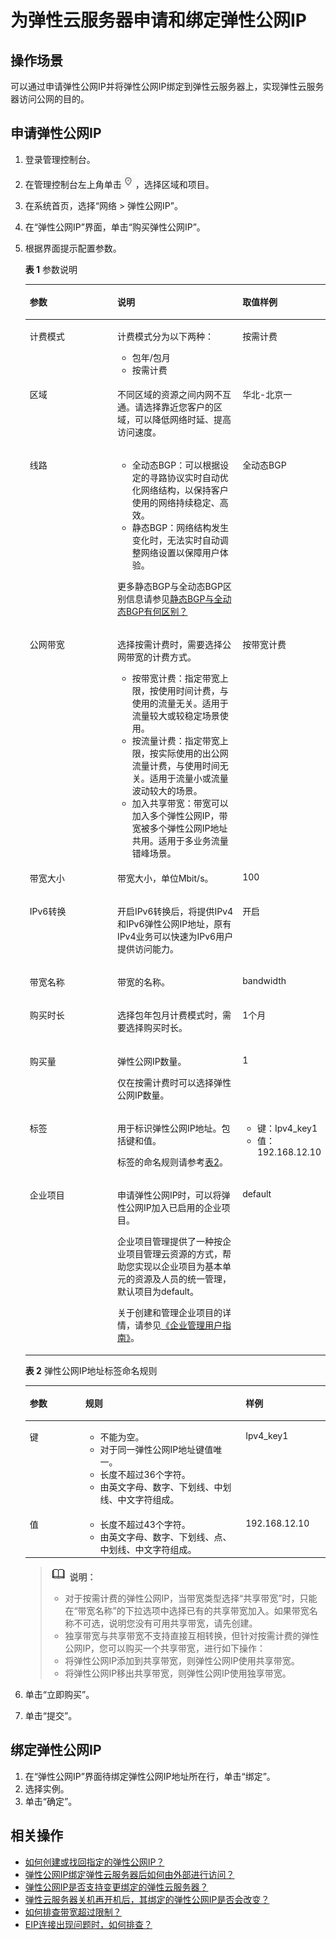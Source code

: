 # 为弹性云服务器申请和绑定弹性公网IP<a name="zh-cn_topic_0013748738"></a>

## 操作场景<a name="s974a02c09b8e44f59dcc9335de2d030a"></a>

可以通过申请弹性公网IP并将弹性公网IP绑定到弹性云服务器上，实现弹性云服务器访问公网的目的。

## 申请弹性公网IP<a name="section16739352111811"></a>

1.  登录管理控制台。
2.  在管理控制台左上角单击![](figures/icon-region.png)，选择区域和项目。
3.  在系统首页，选择“网络 \> 弹性公网IP”。
4.  在“弹性公网IP”界面，单击“购买弹性公网IP”。
5.  根据界面提示配置参数。

    **表 1**  参数说明

    <a name="table44837990111658"></a>
    <table><thead align="left"><tr id="row63207427111658"><th class="cellrowborder" valign="top" width="31%" id="mcps1.2.4.1.1"><p id="p19527969111658"><a name="p19527969111658"></a><a name="p19527969111658"></a>参数</p>
    </th>
    <th class="cellrowborder" valign="top" width="43.96%" id="mcps1.2.4.1.2"><p id="p38261696111658"><a name="p38261696111658"></a><a name="p38261696111658"></a>说明</p>
    </th>
    <th class="cellrowborder" valign="top" width="25.040000000000003%" id="mcps1.2.4.1.3"><p id="p12189704111658"><a name="p12189704111658"></a><a name="p12189704111658"></a>取值样例</p>
    </th>
    </tr>
    </thead>
    <tbody><tr id="row02151409468"><td class="cellrowborder" valign="top" width="31%" headers="mcps1.2.4.1.1 "><p id="p10419756111847"><a name="p10419756111847"></a><a name="p10419756111847"></a>计费模式</p>
    </td>
    <td class="cellrowborder" valign="top" width="43.96%" headers="mcps1.2.4.1.2 "><p id="p29164913112213"><a name="p29164913112213"></a><a name="p29164913112213"></a>计费模式分为以下两种：</p>
    <a name="ul40900084113350"></a><a name="ul40900084113350"></a><ul id="ul40900084113350"><li>包年/包月</li><li>按需计费</li></ul>
    </td>
    <td class="cellrowborder" valign="top" width="25.040000000000003%" headers="mcps1.2.4.1.3 "><p id="p47201727111847"><a name="p47201727111847"></a><a name="p47201727111847"></a>按需计费</p>
    </td>
    </tr>
    <tr id="row24586407211236"><td class="cellrowborder" valign="top" width="31%" headers="mcps1.2.4.1.1 "><p id="p19951072211236"><a name="p19951072211236"></a><a name="p19951072211236"></a>区域</p>
    </td>
    <td class="cellrowborder" valign="top" width="43.96%" headers="mcps1.2.4.1.2 "><p id="p42342941211344"><a name="p42342941211344"></a><a name="p42342941211344"></a>不同区域的资源之间内网不互通。请选择靠近您客户的区域，可以降低网络时延、提高访问速度。</p>
    </td>
    <td class="cellrowborder" valign="top" width="25.040000000000003%" headers="mcps1.2.4.1.3 "><p id="p14727534142017"><a name="p14727534142017"></a><a name="p14727534142017"></a>华北-北京一</p>
    </td>
    </tr>
    <tr id="row65243563111847"><td class="cellrowborder" valign="top" width="31%" headers="mcps1.2.4.1.1 "><p id="p50321163111847"><a name="p50321163111847"></a><a name="p50321163111847"></a>线路</p>
    </td>
    <td class="cellrowborder" valign="top" width="43.96%" headers="mcps1.2.4.1.2 "><a name="ul1206270693355"></a><a name="ul1206270693355"></a><ul id="ul1206270693355"><li>全动态BGP：可以根据设定的寻路协议实时自动优化网络结构，以保持客户使用的网络持续稳定、高效。</li><li>静态BGP：网络结构发生变化时，无法实时自动调整网络设置以保障用户体验。</li></ul>
    <p id="p466726161319"><a name="p466726161319"></a><a name="p466726161319"></a>更多静态BGP与全动态BGP区别信息请参见<a href="https://support.huaweicloud.com/vpc_faq/faq_bandwidth_0008.html" target="_blank" rel="noopener noreferrer">静态BGP与全动态BGP有何区别？</a></p>
    </td>
    <td class="cellrowborder" valign="top" width="25.040000000000003%" headers="mcps1.2.4.1.3 "><p id="p48649567111847"><a name="p48649567111847"></a><a name="p48649567111847"></a>全动态BGP</p>
    </td>
    </tr>
    <tr id="row1919105895410"><td class="cellrowborder" valign="top" width="31%" headers="mcps1.2.4.1.1 "><p id="p33495085114647"><a name="p33495085114647"></a><a name="p33495085114647"></a>公网带宽</p>
    </td>
    <td class="cellrowborder" valign="top" width="43.96%" headers="mcps1.2.4.1.2 "><p id="p3678114619311"><a name="p3678114619311"></a><a name="p3678114619311"></a>选择按需计费时，需要选择公网带宽的计费方式。</p>
    <a name="ul1891882012459"></a><a name="ul1891882012459"></a><ul id="ul1891882012459"><li>按带宽计费：指定带宽上限，按使用时间计费，与使用的流量无关。适用于流量较大或较稳定场景使用。</li><li>按流量计费：指定带宽上限，按实际使用的出公网流量计费，与使用时间无关。适用于流量小或流量波动较大的场景。</li><li>加入共享带宽：带宽可以加入多个<span id="text1191813202458"><a name="text1191813202458"></a><a name="text1191813202458"></a></span><span id="text491852044510"><a name="text491852044510"></a><a name="text491852044510"></a>弹性公网IP</span>，带宽被多个<span id="text391812054515"><a name="text391812054515"></a><a name="text391812054515"></a></span><span id="text129189201455"><a name="text129189201455"></a><a name="text129189201455"></a>弹性公网IP</span>地址共用。适用于多业务流量错峰场景。</li></ul>
    </td>
    <td class="cellrowborder" valign="top" width="25.040000000000003%" headers="mcps1.2.4.1.3 "><p id="p46834114114647"><a name="p46834114114647"></a><a name="p46834114114647"></a>按带宽计费</p>
    </td>
    </tr>
    <tr id="row20646132810552"><td class="cellrowborder" valign="top" width="31%" headers="mcps1.2.4.1.1 "><p id="p60664281114521"><a name="p60664281114521"></a><a name="p60664281114521"></a>带宽大小</p>
    </td>
    <td class="cellrowborder" valign="top" width="43.96%" headers="mcps1.2.4.1.2 "><p id="p6134036111658"><a name="p6134036111658"></a><a name="p6134036111658"></a>带宽大小，单位Mbit/s。</p>
    </td>
    <td class="cellrowborder" valign="top" width="25.040000000000003%" headers="mcps1.2.4.1.3 "><p id="p27094928111658"><a name="p27094928111658"></a><a name="p27094928111658"></a>100</p>
    </td>
    </tr>
    <tr id="row1718915616520"><td class="cellrowborder" valign="top" width="31%" headers="mcps1.2.4.1.1 "><p id="p1619020564510"><a name="p1619020564510"></a><a name="p1619020564510"></a>IPv6转换</p>
    </td>
    <td class="cellrowborder" valign="top" width="43.96%" headers="mcps1.2.4.1.2 "><p id="p9563815144420"><a name="p9563815144420"></a><a name="p9563815144420"></a>开启IPv6转换后，将提供IPv4和IPv6弹性公网IP地址，原有IPv4业务可以快速为IPv6用户提供访问能力。</p>
    </td>
    <td class="cellrowborder" valign="top" width="25.040000000000003%" headers="mcps1.2.4.1.3 "><p id="p21904561056"><a name="p21904561056"></a><a name="p21904561056"></a>开启</p>
    </td>
    </tr>
    <tr id="row47841952111658"><td class="cellrowborder" valign="top" width="31%" headers="mcps1.2.4.1.1 "><p id="p49992880111658"><a name="p49992880111658"></a><a name="p49992880111658"></a>带宽名称</p>
    </td>
    <td class="cellrowborder" valign="top" width="43.96%" headers="mcps1.2.4.1.2 "><p id="p44897586111658"><a name="p44897586111658"></a><a name="p44897586111658"></a>带宽的名称。</p>
    </td>
    <td class="cellrowborder" valign="top" width="25.040000000000003%" headers="mcps1.2.4.1.3 "><p id="p12825835111658"><a name="p12825835111658"></a><a name="p12825835111658"></a>bandwidth</p>
    </td>
    </tr>
    <tr id="row51190584211858"><td class="cellrowborder" valign="top" width="31%" headers="mcps1.2.4.1.1 "><p id="p1546328421192"><a name="p1546328421192"></a><a name="p1546328421192"></a>购买时长</p>
    </td>
    <td class="cellrowborder" valign="top" width="43.96%" headers="mcps1.2.4.1.2 "><p id="p4456648021192"><a name="p4456648021192"></a><a name="p4456648021192"></a>选择包年包月计费模式时，需要选择购买时长。</p>
    </td>
    <td class="cellrowborder" valign="top" width="25.040000000000003%" headers="mcps1.2.4.1.3 "><p id="p5311508821192"><a name="p5311508821192"></a><a name="p5311508821192"></a>1个月</p>
    </td>
    </tr>
    <tr id="row42527768111658"><td class="cellrowborder" valign="top" width="31%" headers="mcps1.2.4.1.1 "><p id="p14351203105414"><a name="p14351203105414"></a><a name="p14351203105414"></a>购买量</p>
    </td>
    <td class="cellrowborder" valign="top" width="43.96%" headers="mcps1.2.4.1.2 "><p id="p53139340111658"><a name="p53139340111658"></a><a name="p53139340111658"></a><span id="text0559123820468"><a name="text0559123820468"></a><a name="text0559123820468"></a></span><span id="text20559338144612"><a name="text20559338144612"></a><a name="text20559338144612"></a>弹性公网IP</span>数量。</p>
    <p id="p61082105123730"><a name="p61082105123730"></a><a name="p61082105123730"></a>仅在按需计费时可以选择<span id="text0882446104613"><a name="text0882446104613"></a><a name="text0882446104613"></a></span><span id="text1788274610466"><a name="text1788274610466"></a><a name="text1788274610466"></a>弹性公网IP</span>数量。</p>
    </td>
    <td class="cellrowborder" valign="top" width="25.040000000000003%" headers="mcps1.2.4.1.3 "><p id="p9319283111658"><a name="p9319283111658"></a><a name="p9319283111658"></a>1</p>
    </td>
    </tr>
    <tr id="row2882753155310"><td class="cellrowborder" valign="top" width="31%" headers="mcps1.2.4.1.1 "><p id="p48192945195617"><a name="p48192945195617"></a><a name="p48192945195617"></a>标签</p>
    </td>
    <td class="cellrowborder" valign="top" width="43.96%" headers="mcps1.2.4.1.2 "><p id="p11314500195617"><a name="p11314500195617"></a><a name="p11314500195617"></a>用于标识<span id="text18944142610473"><a name="text18944142610473"></a><a name="text18944142610473"></a></span><span id="text119445261476"><a name="text119445261476"></a><a name="text119445261476"></a>弹性公网IP</span>地址。包括键和值。</p>
    <p id="p60989264195617"><a name="p60989264195617"></a><a name="p60989264195617"></a>标签的命名规则请参考<a href="#table36606052153313">表2</a>。</p>
    </td>
    <td class="cellrowborder" valign="top" width="25.040000000000003%" headers="mcps1.2.4.1.3 "><a name="ul35105694195617"></a><a name="ul35105694195617"></a><ul id="ul35105694195617"><li>键：Ipv4_key1</li><li>值：192.168.12.10</li></ul>
    </td>
    </tr>
    <tr id="row17886175710398"><td class="cellrowborder" valign="top" width="31%" headers="mcps1.2.4.1.1 "><p id="p128872057193916"><a name="p128872057193916"></a><a name="p128872057193916"></a>企业项目</p>
    </td>
    <td class="cellrowborder" valign="top" width="43.96%" headers="mcps1.2.4.1.2 "><p id="p4358158104112"><a name="p4358158104112"></a><a name="p4358158104112"></a>申请<span id="text197021631104717"><a name="text197021631104717"></a><a name="text197021631104717"></a></span><span id="text27021316479"><a name="text27021316479"></a><a name="text27021316479"></a>弹性公网IP</span>时，可以将<span id="text52965394478"><a name="text52965394478"></a><a name="text52965394478"></a></span><span id="text42965396476"><a name="text42965396476"></a><a name="text42965396476"></a>弹性公网IP</span>加入已启用的企业项目。</p>
    <p id="p335916813413"><a name="p335916813413"></a><a name="p335916813413"></a>企业项目管理提供了一种按企业项目管理云资源的方式，帮助您实现以企业项目为基本单元的资源及人员的统一管理，默认项目为default。</p>
    <p id="p101101523810"><a name="p101101523810"></a><a name="p101101523810"></a>关于创建和管理企业项目的详情，请参见<a href="https://support.huaweicloud.com/usermanual-em/zh-cn_topic_0131965280.html" target="_blank" rel="noopener noreferrer">《企业管理用户指南》</a>。</p>
    </td>
    <td class="cellrowborder" valign="top" width="25.040000000000003%" headers="mcps1.2.4.1.3 "><p id="p688765711391"><a name="p688765711391"></a><a name="p688765711391"></a>default</p>
    </td>
    </tr>
    </tbody>
    </table>

    **表 2**  弹性公网IP地址标签命名规则

    <a name="table36606052153313"></a>
    <table><thead align="left"><tr id="zh-cn_topic_0068145818_rd57708e01e6443a9805ca72f554fae7f"><th class="cellrowborder" valign="top" width="18.54%" id="mcps1.2.4.1.1"><p id="zh-cn_topic_0068145818_abc7708d69440476086850b219c70efa8"><a name="zh-cn_topic_0068145818_abc7708d69440476086850b219c70efa8"></a><a name="zh-cn_topic_0068145818_abc7708d69440476086850b219c70efa8"></a>参数</p>
    </th>
    <th class="cellrowborder" valign="top" width="53.39%" id="mcps1.2.4.1.2"><p id="zh-cn_topic_0068145818_a0df2f83c3277432ab05b525e4ffb1c2c"><a name="zh-cn_topic_0068145818_a0df2f83c3277432ab05b525e4ffb1c2c"></a><a name="zh-cn_topic_0068145818_a0df2f83c3277432ab05b525e4ffb1c2c"></a>规则</p>
    </th>
    <th class="cellrowborder" valign="top" width="28.07%" id="mcps1.2.4.1.3"><p id="zh-cn_topic_0068145818_a902e732241f94e96b0b1b718cf7ed639"><a name="zh-cn_topic_0068145818_a902e732241f94e96b0b1b718cf7ed639"></a><a name="zh-cn_topic_0068145818_a902e732241f94e96b0b1b718cf7ed639"></a>样例</p>
    </th>
    </tr>
    </thead>
    <tbody><tr id="zh-cn_topic_0068145818_r95612b479088487b99e620f90b71f798"><td class="cellrowborder" valign="top" width="18.54%" headers="mcps1.2.4.1.1 "><p id="zh-cn_topic_0068145818_a7694a48138124d1daf3804556a27bfd6"><a name="zh-cn_topic_0068145818_a7694a48138124d1daf3804556a27bfd6"></a><a name="zh-cn_topic_0068145818_a7694a48138124d1daf3804556a27bfd6"></a>键</p>
    </td>
    <td class="cellrowborder" valign="top" width="53.39%" headers="mcps1.2.4.1.2 "><a name="zh-cn_topic_0068145818_uac40e19ce4ac49d0913d48b334564c45"></a><a name="zh-cn_topic_0068145818_uac40e19ce4ac49d0913d48b334564c45"></a><ul id="zh-cn_topic_0068145818_uac40e19ce4ac49d0913d48b334564c45"><li>不能为空。</li><li>对于同一<span id="zh-cn_topic_0068145818_text1327415505320"><a name="zh-cn_topic_0068145818_text1327415505320"></a><a name="zh-cn_topic_0068145818_text1327415505320"></a></span><span id="zh-cn_topic_0068145818_text72759513533"><a name="zh-cn_topic_0068145818_text72759513533"></a><a name="zh-cn_topic_0068145818_text72759513533"></a>弹性公网IP</span>地址键值唯一。</li><li>长度不超过36个字符。</li><li>由英文字母、数字、下划线、中划线、中文字符组成。</li></ul>
    </td>
    <td class="cellrowborder" valign="top" width="28.07%" headers="mcps1.2.4.1.3 "><p id="zh-cn_topic_0068145818_a1a10de6d67c04555a3508a8cdc3500e7"><a name="zh-cn_topic_0068145818_a1a10de6d67c04555a3508a8cdc3500e7"></a><a name="zh-cn_topic_0068145818_a1a10de6d67c04555a3508a8cdc3500e7"></a>Ipv4_key1</p>
    </td>
    </tr>
    <tr id="zh-cn_topic_0068145818_r32a79d8bde844fda8a6254383317e58f"><td class="cellrowborder" valign="top" width="18.54%" headers="mcps1.2.4.1.1 "><p id="zh-cn_topic_0068145818_a1ebd1dda592448d49631c7f099519113"><a name="zh-cn_topic_0068145818_a1ebd1dda592448d49631c7f099519113"></a><a name="zh-cn_topic_0068145818_a1ebd1dda592448d49631c7f099519113"></a>值</p>
    </td>
    <td class="cellrowborder" valign="top" width="53.39%" headers="mcps1.2.4.1.2 "><a name="zh-cn_topic_0068145818_uaf17b1ea9b9a4e58b95cafefa2898283"></a><a name="zh-cn_topic_0068145818_uaf17b1ea9b9a4e58b95cafefa2898283"></a><ul id="zh-cn_topic_0068145818_uaf17b1ea9b9a4e58b95cafefa2898283"><li>长度不超过43个字符。</li><li>由英文字母、数字、下划线、点、中划线、中文字符组成。</li></ul>
    </td>
    <td class="cellrowborder" valign="top" width="28.07%" headers="mcps1.2.4.1.3 "><p id="zh-cn_topic_0068145818_a21a035aeb72143f5ab0fd45a08248d08"><a name="zh-cn_topic_0068145818_a21a035aeb72143f5ab0fd45a08248d08"></a><a name="zh-cn_topic_0068145818_a21a035aeb72143f5ab0fd45a08248d08"></a>192.168.12.10</p>
    </td>
    </tr>
    </tbody>
    </table>

    >![](public_sys-resources/icon-note.gif) **说明：** 
    >-   对于按需计费的弹性公网IP，当带宽类型选择“共享带宽”时，只能在“带宽名称”的下拉选项中选择已有的共享带宽加入。如果带宽名称不可选，说明您没有可用共享带宽，请先创建。
    >-   独享带宽与共享带宽不支持直接互相转换，但针对按需计费的弹性公网IP，您可以购买一个共享带宽，进行如下操作：
    >    -   将弹性公网IP添加到共享带宽，则弹性公网IP使用共享带宽。
    >    -   将弹性公网IP移出共享带宽，则弹性公网IP使用独享带宽。

6.  单击“立即购买”。
7.  单击“提交”。

## 绑定弹性公网IP<a name="section6234163111911"></a>

1.  在“弹性公网IP”界面待绑定弹性公网IP地址所在行，单击“绑定”。
2.  选择实例。
3.  单击“确定”。

## 相关操作<a name="section10852154514166"></a>

-   [如何创建或找回指定的弹性公网IP？](https://support.huaweicloud.com/vpc_faq/faq_eip_0002.html)
-   [弹性公网IP绑定弹性云服务器后如何由外部进行访问？](https://support.huaweicloud.com/vpc_faq/vpc_faq_0020.html)
-   [弹性公网IP是否支持变更绑定的弹性云服务器？](https://support.huaweicloud.com/vpc_faq/faq_eip_0005.html)
-   [弹性云服务器关机再开机后，其绑定的弹性公网IP是否会改变？](https://support.huaweicloud.com/vpc_faq/faq_eip_0006.html)
-   [如何排查带宽超过限制？](https://support.huaweicloud.com/vpc_faq/faq_bandwidth_0002.html)
-   [EIP连接出现问题时，如何排查？](https://support.huaweicloud.com/vpc_faq/vpc_faq_0085.html)

